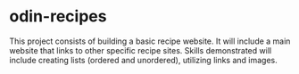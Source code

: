 # odin-recipes
This project consists of building a basic recipe website. It will include a main website that links to other specific recipe sites. Skills demonstrated will include creating lists (ordered and unordered), utilizing links and images.